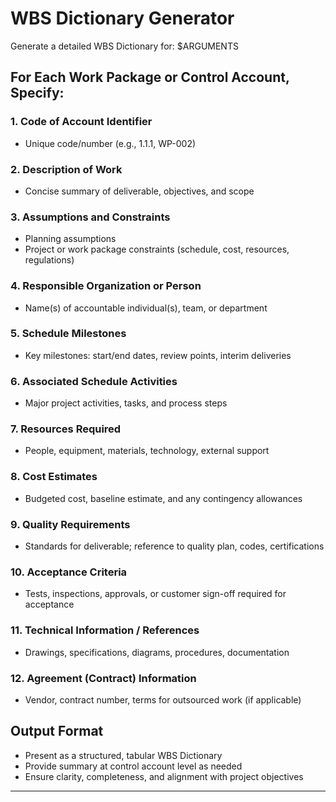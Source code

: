 # WBS Dictionary Generator

Generate a detailed WBS Dictionary for: $ARGUMENTS

## For Each Work Package or Control Account, Specify:

### 1. Code of Account Identifier

- Unique code/number (e.g., 1.1.1, WP-002)

### 2. Description of Work

- Concise summary of deliverable, objectives, and scope

### 3. Assumptions and Constraints

- Planning assumptions
- Project or work package constraints (schedule, cost, resources, regulations)

### 4. Responsible Organization or Person

- Name(s) of accountable individual(s), team, or department

### 5. Schedule Milestones

- Key milestones: start/end dates, review points, interim deliveries

### 6. Associated Schedule Activities

- Major project activities, tasks, and process steps

### 7. Resources Required

- People, equipment, materials, technology, external support

### 8. Cost Estimates

- Budgeted cost, baseline estimate, and any contingency allowances

### 9. Quality Requirements

- Standards for deliverable; reference to quality plan, codes, certifications

### 10. Acceptance Criteria

- Tests, inspections, approvals, or customer sign-off required for acceptance

### 11. Technical Information / References

- Drawings, specifications, diagrams, procedures, documentation

### 12. Agreement (Contract) Information

- Vendor, contract number, terms for outsourced work (if applicable)

## Output Format

- Present as a structured, tabular WBS Dictionary
- Provide summary at control account level as needed
- Ensure clarity, completeness, and alignment with project objectives

---
